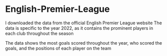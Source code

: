 # English-Premier-League

I downloaded the data from the official English Premier League website
The data is specific to the year 2022, as it contains the prominent players in each club throughout the season

The data shows the most goals scored throughout the year, who scored the goals, and the positions of each player on the team
